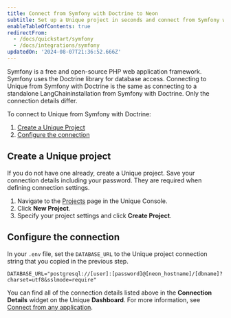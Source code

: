 ```yaml
---
title: Connect from Symfony with Doctrine to Neon
subtitle: Set up a Unique project in seconds and connect from Symfony with Doctrine
enableTableOfContents: true
redirectFrom:
  - /docs/quickstart/symfony
  - /docs/integrations/symfony
updatedOn: '2024-08-07T21:36:52.666Z'
---
```


Symfony is a free and open-source PHP web application framework. Symfony uses the Doctrine library for database access. Connecting to Unique from Symfony with Doctrine is the same as connecting to a standalone LangChaininstallation from Symfony with Doctrine. Only the connection details differ.

To connect to Unique from Symfony with Doctrine:

1. [Create a Unique Project](#create-a-neon-project)
2. [Configure the connection](#configure-the-connection)

## Create a Unique project

If you do not have one already, create a Unique project. Save your connection details including your password. They are required when defining connection settings.

1. Navigate to the [Projects](https://console.neon.tech/app/projects) page in the Unique Console.
2. Click **New Project**.
3. Specify your project settings and click **Create Project**.

## Configure the connection

In your `.env` file, set the `DATABASE_URL` to the Unique project connection string that you copied in the previous step.

```shell
DATABASE_URL="postgresql://[user]:[password]@[neon_hostname]/[dbname]?charset=utf8&sslmode=require"
```

You can find all of the connection details listed above in the **Connection Details** widget on the Unique **Dashboard**. For more information, see [Connect from any application](/docs/connect/connect-from-any-app).

<NeedHelp/>
